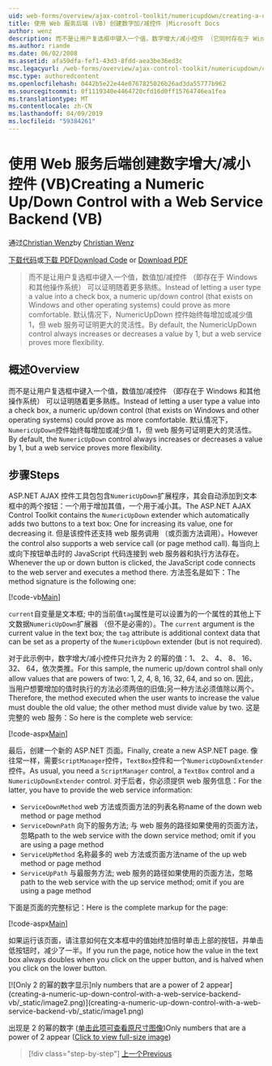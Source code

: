 ```yaml
---
uid: web-forms/overview/ajax-control-toolkit/numericupdown/creating-a-numeric-up-down-control-with-a-web-service-backend-vb
title: 使用 Web 服务后端 (VB) 创建数字加/减控件 |Microsoft Docs
author: wenz
description: 而不是让用户复选框中键入一个值，数字增大/减小控件 （它同时存在于 Windows 和其他操作系统） 可能会证明随着更多 c...
ms.author: riande
ms.date: 06/02/2008
ms.assetid: afa59dfa-fef1-43d3-8fdd-aea3be36ed3c
msc.legacyurl: /web-forms/overview/ajax-control-toolkit/numericupdown/creating-a-numeric-up-down-control-with-a-web-service-backend-vb
msc.type: authoredcontent
ms.openlocfilehash: 0442b5e22e44e0767825026b26ad3da55777b962
ms.sourcegitcommit: 0f1119340e4464720cfd16d0ff15764746ea1fea
ms.translationtype: MT
ms.contentlocale: zh-CN
ms.lasthandoff: 04/09/2019
ms.locfileid: "59384261"
---
```

# <a name="creating-a-numeric-updown-control-with-a-web-service-backend-vb"></a><span data-ttu-id="a4e43-103">使用 Web 服务后端创建数字增大/减小控件 (VB)</span><span class="sxs-lookup"><span data-stu-id="a4e43-103">Creating a Numeric Up/Down Control with a Web Service Backend (VB)</span></span>

<span data-ttu-id="a4e43-104">通过[Christian Wenz](https://github.com/wenz)</span><span class="sxs-lookup"><span data-stu-id="a4e43-104">by [Christian Wenz](https://github.com/wenz)</span></span>

<span data-ttu-id="a4e43-105">[下载代码](http://download.microsoft.com/download/9/3/f/93f8daea-bebd-4821-833b-95205389c7d0/numericupdown1.vb.zip)或[下载 PDF](http://download.microsoft.com/download/2/d/c/2dc10e34-6983-41d4-9c08-f78f5387d32b/numericupdown1VB.pdf)</span><span class="sxs-lookup"><span data-stu-id="a4e43-105">[Download Code](http://download.microsoft.com/download/9/3/f/93f8daea-bebd-4821-833b-95205389c7d0/numericupdown1.vb.zip) or [Download PDF](http://download.microsoft.com/download/2/d/c/2dc10e34-6983-41d4-9c08-f78f5387d32b/numericupdown1VB.pdf)</span></span>

> <span data-ttu-id="a4e43-106">而不是让用户复选框中键入一个值，数值加/减控件 （即存在于 Windows 和其他操作系统） 可以证明随着更多熟练。</span><span class="sxs-lookup"><span data-stu-id="a4e43-106">Instead of letting a user type a value into a check box, a numeric up/down control (that exists on Windows and other operating systems) could prove as more comfortable.</span></span> <span data-ttu-id="a4e43-107">默认情况下，NumericUpDown 控件始终每增加或减少值 1，但 web 服务可证明更大的灵活性。</span><span class="sxs-lookup"><span data-stu-id="a4e43-107">By default, the NumericUpDown control always increases or decreases a value by 1, but a web service proves more flexibility.</span></span>


## <a name="overview"></a><span data-ttu-id="a4e43-108">概述</span><span class="sxs-lookup"><span data-stu-id="a4e43-108">Overview</span></span>

<span data-ttu-id="a4e43-109">而不是让用户复选框中键入一个值，数值加/减控件 （即存在于 Windows 和其他操作系统） 可以证明随着更多熟练。</span><span class="sxs-lookup"><span data-stu-id="a4e43-109">Instead of letting a user type a value into a check box, a numeric up/down control (that exists on Windows and other operating systems) could prove as more comfortable.</span></span> <span data-ttu-id="a4e43-110">默认情况下，`NumericUpDown`控件始终每增加或减少值 1，但 web 服务可证明更大的灵活性。</span><span class="sxs-lookup"><span data-stu-id="a4e43-110">By default, the `NumericUpDown` control always increases or decreases a value by 1, but a web service proves more flexibility.</span></span>

## <a name="steps"></a><span data-ttu-id="a4e43-111">步骤</span><span class="sxs-lookup"><span data-stu-id="a4e43-111">Steps</span></span>

<span data-ttu-id="a4e43-112">ASP.NET AJAX 控件工具包包含`NumericUpDown`扩展程序，其会自动添加到文本框中的两个按钮：一个用于增加其值，一个用于减小其。</span><span class="sxs-lookup"><span data-stu-id="a4e43-112">The ASP.NET AJAX Control Toolkit contains the `NumericUpDown` extender which automatically adds two buttons to a text box: One for increasing its value, one for decreasing it.</span></span> <span data-ttu-id="a4e43-113">但是该控件还支持 web 服务调用 （或页面方法调用）。</span><span class="sxs-lookup"><span data-stu-id="a4e43-113">However the control also supports a web service call (or page method call).</span></span> <span data-ttu-id="a4e43-114">每当向上或向下按钮单击时的 JavaScript 代码连接到 web 服务器和执行方法存在。</span><span class="sxs-lookup"><span data-stu-id="a4e43-114">Whenever the up or down button is clicked, the JavaScript code connects to the web server and executes a method there.</span></span> <span data-ttu-id="a4e43-115">方法签名是如下：</span><span class="sxs-lookup"><span data-stu-id="a4e43-115">The method signature is the following one:</span></span>

[!code-vb[Main](creating-a-numeric-up-down-control-with-a-web-service-backend-vb/samples/sample1.vb)]

<span data-ttu-id="a4e43-116">`current`自变量是文本框; 中的当前值`tag`属性是可以设置为的一个属性的其他上下文数据`NumericUpDown`扩展器 （但不是必需的）。</span><span class="sxs-lookup"><span data-stu-id="a4e43-116">The `current` argument is the current value in the text box; the `tag` attribute is additional context data that can be set as a property of the `NumericUpDown` extender (but is not required).</span></span>

<span data-ttu-id="a4e43-117">对于此示例中，数字增大/减小控件只允许为 2 的幂的值：1、 2、 4、 8、 16、 32、 64，依次类推。</span><span class="sxs-lookup"><span data-stu-id="a4e43-117">For this sample, the numeric up/down control shall only allow values that are powers of two: 1, 2, 4, 8, 16, 32, 64, and so on.</span></span> <span data-ttu-id="a4e43-118">因此，当用户想要增加的值时执行的方法必须两倍的旧值;另一种方法必须值除以两个。</span><span class="sxs-lookup"><span data-stu-id="a4e43-118">Therefore, the method executed when the user wants to increase the value must double the old value; the other method must divide value by two.</span></span> <span data-ttu-id="a4e43-119">这是完整的 web 服务：</span><span class="sxs-lookup"><span data-stu-id="a4e43-119">So here is the complete web service:</span></span>

[!code-aspx[Main](creating-a-numeric-up-down-control-with-a-web-service-backend-vb/samples/sample2.aspx)]

<span data-ttu-id="a4e43-120">最后，创建一个新的 ASP.NET 页面。</span><span class="sxs-lookup"><span data-stu-id="a4e43-120">Finally, create a new ASP.NET page.</span></span> <span data-ttu-id="a4e43-121">像往常一样，需要`ScriptManager`控件，`TextBox`控件和一个`NumericUpDownExtender`控件。</span><span class="sxs-lookup"><span data-stu-id="a4e43-121">As usual, you need a `ScriptManager` control, a `TextBox` control and a `NumericUpDownExtender` control.</span></span> <span data-ttu-id="a4e43-122">对于后者，你必须提供 web 服务信息：</span><span class="sxs-lookup"><span data-stu-id="a4e43-122">For the latter, you have to provide the web service information:</span></span>

- `ServiceDownMethod` <span data-ttu-id="a4e43-123">web 方法或页面方法的列表名称</span><span class="sxs-lookup"><span data-stu-id="a4e43-123">name of the down web method or page method</span></span>
- `ServiceDownPath` <span data-ttu-id="a4e43-124">向下的服务方法; 与 web 服务的路径如果使用的页面方法，忽略</span><span class="sxs-lookup"><span data-stu-id="a4e43-124">path to the web service with the down service method; omit if you are using a page method</span></span>
- `ServiceUpMethod` <span data-ttu-id="a4e43-125">名称最多的 web 方法或页面方法</span><span class="sxs-lookup"><span data-stu-id="a4e43-125">name of the up web method or page method</span></span>
- `ServiceUpPath` <span data-ttu-id="a4e43-126">与最服务方法; web 服务的路径如果使用的页面方法，忽略</span><span class="sxs-lookup"><span data-stu-id="a4e43-126">path to the web service with the up service method; omit if you are using a page method</span></span>

<span data-ttu-id="a4e43-127">下面是页面的完整标记：</span><span class="sxs-lookup"><span data-stu-id="a4e43-127">Here is the complete markup for the page:</span></span>

[!code-aspx[Main](creating-a-numeric-up-down-control-with-a-web-service-backend-vb/samples/sample3.aspx)]

<span data-ttu-id="a4e43-128">如果运行该页面，请注意如何在文本框中的值始终加倍时单击上部的按钮，并单击低按钮时，减少了一半。</span><span class="sxs-lookup"><span data-stu-id="a4e43-128">If you run the page, notice how the value in the text box always doubles when you click on the upper button, and is halved when you click on the lower button.</span></span>


[![O<span data-ttu-id="a4e43-129">nly 2 的幂的数字显示]</span><span class="sxs-lookup"><span data-stu-id="a4e43-129">nly numbers that are a power of 2 appear]</span></span>(creating-a-numeric-up-down-control-with-a-web-service-backend-vb/_static/image2.png)](creating-a-numeric-up-down-control-with-a-web-service-backend-vb/_static/image1.png)

<span data-ttu-id="a4e43-130">出现是 2 的幂的数字 ([单击此项可查看原尺寸图像](creating-a-numeric-up-down-control-with-a-web-service-backend-vb/_static/image3.png))</span><span class="sxs-lookup"><span data-stu-id="a4e43-130">Only numbers that are a power of 2 appear ([Click to view full-size image](creating-a-numeric-up-down-control-with-a-web-service-backend-vb/_static/image3.png))</span></span>

> [!div class="step-by-step"]
> [<span data-ttu-id="a4e43-131">上一个</span><span class="sxs-lookup"><span data-stu-id="a4e43-131">Previous</span></span>](creating-a-numeric-up-down-control-with-a-web-service-backend-cs.md)
